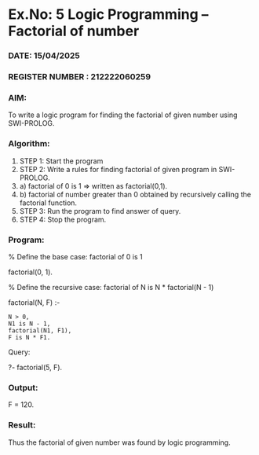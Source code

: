 # Ex.No: 5   Logic Programming – Factorial of number   
### DATE: 15/04/2025                                                                        
### REGISTER NUMBER : 212222060259
### AIM: 
To  write  a logic program for finding the factorial of given number using SWI-PROLOG. 
### Algorithm:
1. STEP 1: Start the program
2. STEP 2:  Write a rules for finding factorial of given program in SWI-PROLOG.
3.   a)	factorial of 0 is 1 => written as factorial(0,1).
4.   b)	factorial of number greater than 0 obtained by recursively calling the factorial    function.
5. STEP 3: Run the program  to find answer of  query.
6. STEP 4: Stop the program.

### Program:

% Define the base case: factorial of 0 is 1

factorial(0, 1).

% Define the recursive case: factorial of N is N * factorial(N - 1)

factorial(N, F) :-

    N > 0,
    N1 is N - 1,
    factorial(N1, F1),
    F is N * F1.

Query:

?- factorial(5, F).


### Output:

F = 120.



### Result:
Thus the factorial of given number was found by logic programming. 
